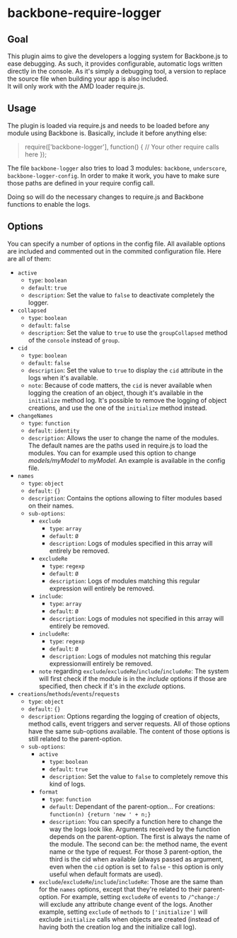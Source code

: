 backbone-require-logger
=======================

Goal
----
This plugin aims to give the developers a logging system for Backbone.js to ease debugging. As such, it provides configurable, automatic logs written directly in the console. As it's simply a debugging tool, a version to replace the source file when building your app is also included.  
It will only work with the AMD loader require.js.

Usage
-----
The plugin is loaded via require.js and needs to be loaded before any module using Backbone is. Basically, include it before anything else:

> require(['backbone-logger'], function() {
>   // Your other require calls here
> });

The file `backbone-logger` also tries to load 3 modules: `backbone`, `underscore`, `backbone-logger-config`. In order to make it work, you have to make sure those paths are defined in your require config call.

Doing so will do the necessary changes to require.js and Backbone functions to enable the logs.

Options
------

You can specify a number of options in the config file. All available options are included and commented out in the commited configuration file. Here are all of them:
* `active`
  * `type`: `boolean`
  * `default`: `true`
  * `description`: Set the value to `false` to deactivate completely the logger.
* `collapsed`
  * `type`: `boolean`
  * `default`: `false`
  * `description`: Set the value to `true` to use the `groupCollapsed` method of the `console` instead of `group`.
* `cid`
  * `type`: `boolean`
  * `default`: `false`
  * `description`: Set the value to `true` to display the `cid` attribute in the logs when it's available.
  * `note`: Because of code matters, the `cid` is never available when logging the creation of an object, though it's available in the `initialize` method log. It's possible to remove the logging of object creations, and use the one of the `initialize` method instead.
* `changeNames`
  * `type`: `function`
  * `default`: `identity`
  * `description`: Allows the user to change the name of the modules. The default names are the paths used in require.js to load the modules. You can for example used this option to change *models/myModel* to *myModel*. An example is available in the config file.
* `names`
  * `type`: `object`
  * `default`: `{}`
  * `description`: Contains the options allowing to filter modules based on their names.
  * `sub-options`:
    * `exclude`
      * `type`: `array`
      * `default`: `Ø`
      * `description`: Logs of modules specified in this array will entirely be removed.
    * `excludeRe`
      * `type`: `regexp`
      * `default`: `Ø`
      * `description`: Logs of modules matching this regular expression will entirely be removed.
    * `include`:
      * `type`: `array`
      * `default`: `Ø`
      * `description`: Logs of modules not specified in this array will entirely be removed.
    * `includeRe`:
      * `type`: `regexp`
      * `default`: `Ø`
      * `description`: Logs of modules not matching this regular expressionwill entirely be removed.
    * `note` regarding `exclude`/`excludeRe`/`include`/`includeRe`: The system will first check if the module is in the _include_ options if those are specified, then check if it's in the _exclude_ options.
* `creations`/`methods`/`events`/`requests`
  * `type`: `object`
  * `default`: `{}`
  * `description`: Options regarding the logging of creation of objects, method calls, event triggers and server requests. All of those options have the same sub-options available. The content of those options is still related to the parent-option.
  * `sub-options`:
    * `active`
      * `type`: `boolean`
      * `default`: `true`
      * `description`: Set the value to `false` to completely remove this kind of logs.
    * `format`
      * `type`: `function`
      * `default`: Dependant of the parent-option... For creations: `function(n) {return 'new ' + n;}`
      * `description`: You can specify a function here to change the way the logs look like. Arguments received by the function depends on the parent-option. The first is always the name of the module. The second can be: the method name, the event name or the type of request. For those 3 parent-option, the third is the cid when available (always passed as argument, even when the `cid` option is set to `false` - this option is only useful when default formats are used).
    * `exclude`/`excludeRe`/`include`/`includeRe`: Those are the same than for the `names` options, except that they're related to their parent-option. For example, setting `excludeRe` of `events` to `/^change:/` will exclude any attribute change event of the logs. Another example, setting `exclude` of `methods` to `['initialize']` will exclude `initialize` calls when objects are created (instead of having both the creation log and the initialize call log).
